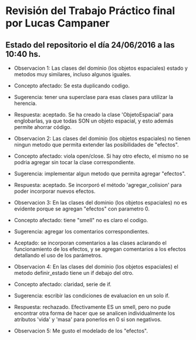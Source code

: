 # Revisión del Trabajo Práctico final por Lucas Campaner
## Estado del repositorio el día 24/06/2016 a las 10:40 hs.

* Observacion 1: Las clases del dominio (los objetos espaciales) estado y metodos muy similares, incluso algunos iguales. 
* Concepto afectado: Se esta duplicando codigo. 
* Sugerencia: tener una superclase para esas clases para utilizar la herencia.
* Respuesta: aceptado. Se ha creado la clase 'ObjetoEspacial' para englobarlas, ya que todas SON un objeto espacial, y esto además permite ahorrar código.

* Observacion 2: Las clases del dominio (los objetos espaciales) no tienen ningun metodo que permita extender las posibilidades de "efectos". 
* Concepto afectado: viola open/close. Si hay otro efecto, el mismo no se podria agregar sin tocar la clase correspondiente.
* Sugerencia: implementar algun metodo que permita agregar "efectos".
* Respuesta: aceptado. Se incorporó el método 'agregar_colision' para poder incorporar nuevos efectos.

* Observacion 3: En las clases del dominio (los objetos espaciales) no es evidente porque se agregan "efectos" con parametro 0.
* Concepto afectado: tiene "smell" no es claro el codigo.
* Sugerencia: agregar los comentarios correspondientes.
* Aceptado: se incorporan comentarios a las clases aclarando el funcionamiento de los efectos, y se agregan comentarios a los efectos detallando el uso de los parámetros.

* Observacion 4: En las clases del dominio (los objetos espaciales) el metodo definir_estado tiene un if debajo del otro.
* Concepto afectado: claridad, serie de if.
* Sugerencia: escribir las condiciones de evaluacion en un solo if.
* Respuesta: rechazado. Efectivamente ES un smell, pero no pude encontrar otra forma de hacer que se analicen individualmente los atributos 'vida' y 'masa' para ponerlos en 0 si son negativos.

* Observacion 5: Me gusto el modelado de los "efectos".
